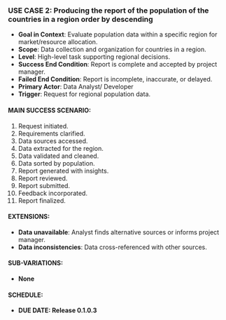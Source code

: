 ### **USE CASE 2: Producing the report of the population of the countries in a region order by descending**


- **Goal in Context**: Evaluate population data within a specific region for market/resource allocation.
- **Scope**: Data collection and organization for countries in a region.
- **Level**: High-level task supporting regional decisions.
- **Success End Condition**: Report is complete and accepted by project manager.
- **Failed End Condition**: Report is incomplete, inaccurate, or delayed.
- **Primary Actor**: Data Analyst/ Developer
- **Trigger**: Request for regional population data.

#### **MAIN SUCCESS SCENARIO**:
1. Request initiated.
2. Requirements clarified.
3. Data sources accessed.
4. Data extracted for the region.
5. Data validated and cleaned.
6. Data sorted by population.
7. Report generated with insights.
8. Report reviewed.
9. Report submitted.
10. Feedback incorporated.
11. Report finalized.

#### **EXTENSIONS**:
- **Data unavailable**: Analyst finds alternative sources or informs project manager.
- **Data inconsistencies**: Data cross-referenced with other sources.

#### **SUB-VARIATIONS**:
- **None**

#### **SCHEDULE**:
- **DUE DATE: Release 0.1.0.3**
